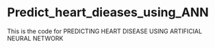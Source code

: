 # Predict_heart_dieases_using_ANN
This is the code for PREDICTING HEART DISEASE USING ARTIFICIAL NEURAL NETWORK
